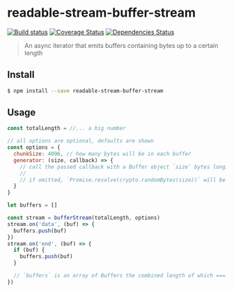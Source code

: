# readable-stream-buffer-stream

[![Build status](https://travis-ci.org/achingbrain/readable-stream-buffer-stream.svg?branch=master)](https://travis-ci.org/achingbrain/readable-stream-buffer-stream?branch=master) [![Coverage Status](https://coveralls.io/repos/github/achingbrain/readable-stream-buffer-stream/badge.svg?branch=master)](https://coveralls.io/github/achingbrain/readable-stream-buffer-stream?branch=master) [![Dependencies Status](https://david-dm.org/achingbrain/readable-stream-buffer-stream/status.svg)](https://david-dm.org/achingbrain/readable-stream-buffer-stream)

> An async iterator that emits buffers containing bytes up to a certain length

## Install

```sh
$ npm install --save readable-stream-buffer-stream
```

## Usage

```javascript
const totalLength = //... a big number

// all options are optional, defaults are shown
const options = {
  chunkSize: 4096, // how many bytes will be in each buffer
  generator: (size, callback) => {
    // call the passed callback with a Buffer object `size` bytes long.
    //
    // if omitted, `Promise.resolve(crypto.randomBytes(size))` will be used
  }
}

let buffers = []

const stream = bufferStream(totalLength, options)
stream.on('data', (buf) => {
  buffers.push(buf)
})
stream.on('end', (buf) => {
  if (buf) {
    buffers.push(buf)
  }

  // `buffers` is an array of Buffers the combined length of which === totalLength
})
```
